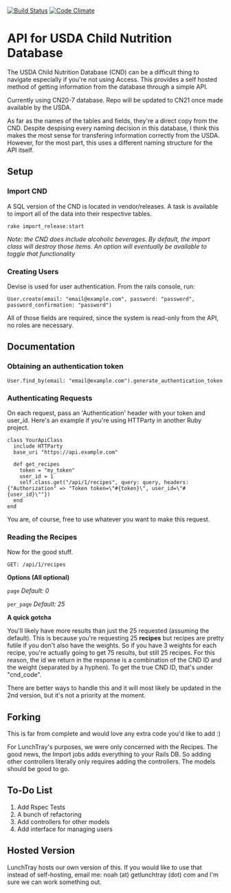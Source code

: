 [![Build Status](https://travis-ci.org/getlunchtray/usda_api.svg?branch=master)](https://travis-ci.org/getlunchtray/usda_api) [![Code Climate](https://codeclimate.com/github/getlunchtray/usda_api/badges/gpa.svg)](https://codeclimate.com/github/getlunchtray/usda_api)
# API for USDA Child Nutrition Database
The USDA Child Nutrition Database (CND) can be a difficult thing to navigate especially if you're not using Access. This provides a self hosted method of getting information from the database through a simple API.

Currently using CN20-7 database. Repo will be updated to CN21 once made available by the USDA.

As far as the names of the tables and fields, they're a direct copy from the CND. Despite despising every naming decision in this database, I think this makes the most sense for transfering information correctly from the USDA. However, for the most part, this uses a different naming structure for the API itself. 

## Setup

### Import CND

A SQL version of the CND is located in vendor/releases. A task is available to import all of the data into their respective tables. 

`rake import_release:start`

*Note: the CND does include alcoholic beverages. By default, the import class will destroy those items. An option will eventually be available to toggle that functionality*

### Creating Users

Devise is used for user authentication. From the rails console, run:

`User.create(email: "email@example.com", password: "password", password_confirmation: "password")`

All of those fields are required, since the system is read-only from the API, no roles are necessary. 

## Documentation

### Obtaining an authentication token

`User.find_by(email: "email@example.com").generate_authentication_token`

### Authenticating Requests

On each request, pass an 'Authentication' header with your token and user_id. Here's an example if you're using HTTParty in another Ruby project. 

```
class YourApiClass
  include HTTParty
  base_uri "https://api.example.com"
  
  def get_recipes
    token = "my_token"
    user_id = 1
    self.class.get("/api/1/recipes", query: query, headers: {"Authorization" => "Token token=\"#{token}\", user_id=\"#{user_id}\""})
  end
end
```

You are, of course, free to use whatever you want to make this request. 

### Reading the Recipes
Now for the good stuff.

`GET: /api/1/recipes`

**Options (All optional)**

`page` *Default: 0*

`per_page` *Default: 25*

**A quick gotcha**

You'll likely have more results than just the 25 requested (assuming the default). This is because you're requesting 25 **recipes** but recipes are pretty futile if you don't also have the weights. So if you have 3 weights for each recipe, you're actually going to get 75 results, but still 25 recipes. For this reason, the id we return in the response is a combination of the CND ID and the weight (separated by a hyphen). To get the true CND ID, that's under "cnd_code".

There are better ways to handle this and it will most likely be updated in the 2nd version, but it's not a priority at the moment. 

## Forking
This is far from complete and would love any extra code you'd like to add :)

For LunchTray's purposes, we were only concerned with the Recipes. The good news, the Import jobs adds everything to your Rails DB. So adding other controllers literally only requires adding the controllers. The models should be good to go.

## To-Do List
1. Add Rspec Tests
2. A bunch of refactoring
3. Add controllers for other models
4. Add interface for managing users

## Hosted Version

LunchTray hosts our own version of this. If you would like to use that instead of self-hosting, email me: noah (at) getlunchtray (dot) com and I'm sure we can work something out. 
